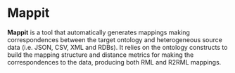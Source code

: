 # Mappit

**Mappit** is a tool that automatically generates mappings making correspondences between the target ontology and heterogeneous source data (i.e. JSON, CSV, XML and RDBs). It relies on the ontology constructs to build the mapping structure and distance metrics for making the correspondences to the data, producing both RML and R2RML mappings.
